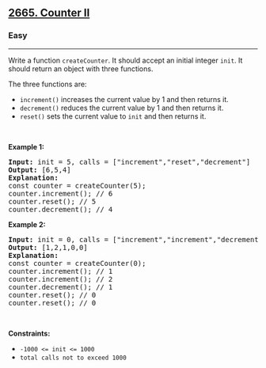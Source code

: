 <h2><a href="https://leetcode.com/problems/counter-ii/">2665. Counter II</a></h2><h3>Easy</h3><hr><div style="user-select: auto;"><p style="user-select: auto;">Write a function&nbsp;<code style="user-select: auto;">createCounter</code>. It should accept an initial integer&nbsp;<code style="user-select: auto;">init</code>. It should return an object with three functions.</p>

<p style="user-select: auto;">The three functions are:</p>

<ul style="user-select: auto;">
	<li style="user-select: auto;"><code style="user-select: auto;">increment()</code>&nbsp;increases&nbsp;the current value by 1 and then returns it.</li>
	<li style="user-select: auto;"><code style="user-select: auto;">decrement()</code>&nbsp;reduces the current value by 1 and then returns it.</li>
	<li style="user-select: auto;"><code style="user-select: auto;">reset()</code>&nbsp;sets the current value to&nbsp;<code style="user-select: auto;">init</code>&nbsp;and then returns it.</li>
</ul>

<p style="user-select: auto;">&nbsp;</p>
<p style="user-select: auto;"><strong class="example" style="user-select: auto;">Example 1:</strong></p>

<pre style="user-select: auto;"><strong style="user-select: auto;">Input:</strong> init = 5, calls = ["increment","reset","decrement"]
<strong style="user-select: auto;">Output:</strong> [6,5,4]
<strong style="user-select: auto;">Explanation:</strong>
const counter = createCounter(5);
counter.increment(); // 6
counter.reset(); // 5
counter.decrement(); // 4
</pre>

<p style="user-select: auto;"><strong class="example" style="user-select: auto;">Example 2:</strong></p>

<pre style="user-select: auto;"><strong style="user-select: auto;">Input:</strong> init = 0, calls = ["increment","increment","decrement","reset","reset"]
<strong style="user-select: auto;">Output:</strong> [1,2,1,0,0]
<strong style="user-select: auto;">Explanation:</strong>
const counter = createCounter(0);
counter.increment(); // 1
counter.increment(); // 2
counter.decrement(); // 1
counter.reset(); // 0
counter.reset(); // 0
</pre>

<p style="user-select: auto;">&nbsp;</p>
<p style="user-select: auto;"><strong style="user-select: auto;">Constraints:</strong></p>

<ul style="user-select: auto;">
	<li style="user-select: auto;"><code style="user-select: auto;">-1000 &lt;= init &lt;= 1000</code></li>
	<li style="user-select: auto;"><code style="user-select: auto;">total calls not to exceed 1000</code></li>
</ul>
</div>